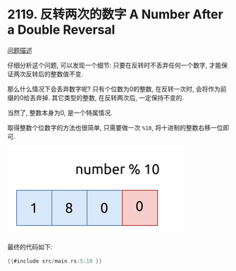 # 2119. 反转两次的数字 A Number After a Double Reversal

[问题描述](https://leetcode.com/problems/a-number-after-a-double-reversal)

仔细分析这个问题, 可以发现一个细节: 只要在反转时不丢弃任何一个数字, 才能保证两次反转后的整数值不变.

那么什么情况下会丢弃数字呢? 只有个位数为0的整数, 在反转一次时, 会将作为前缀的0给丢弃掉.
其它类型的整数, 在反转两次后, 一定保持不变的.

当然了, 整数本身为0, 是一个特属情况.

取得整数个位数字的方法也很简单, 只需要做一次 `%10`, 将十进制的整数右移一位即可.

![get-unit-digit](assets/get-unit-digit.svg)

最终的代码如下:

```rust
{{#include src/main.rs:5:10 }}
```